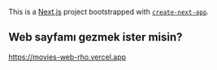 This is a [Next.js](https://nextjs.org/) project bootstrapped with [`create-next-app`](https://github.com/vercel/next.js/tree/canary/packages/create-next-app).

## Web sayfamı gezmek ister misin?
https://movies-web-rho.vercel.app

